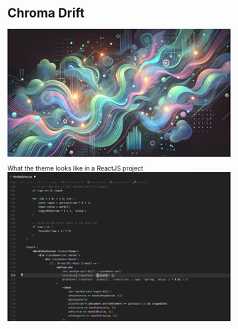 # Chroma Drift
![Chroma Drift banner](chroma-banner.png)

What the theme looks like in a ReactJS project
![Chroma Drift in action](chroma-snippet.png)